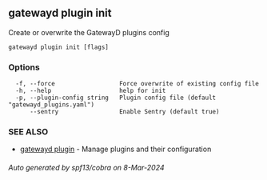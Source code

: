 ## gatewayd plugin init

Create or overwrite the GatewayD plugins config

```
gatewayd plugin init [flags]
```

### Options

```
  -f, --force                  Force overwrite of existing config file
  -h, --help                   help for init
  -p, --plugin-config string   Plugin config file (default "gatewayd_plugins.yaml")
      --sentry                 Enable Sentry (default true)
```

### SEE ALSO

* [gatewayd plugin](gatewayd_plugin.md)	 - Manage plugins and their configuration

###### Auto generated by spf13/cobra on 8-Mar-2024
